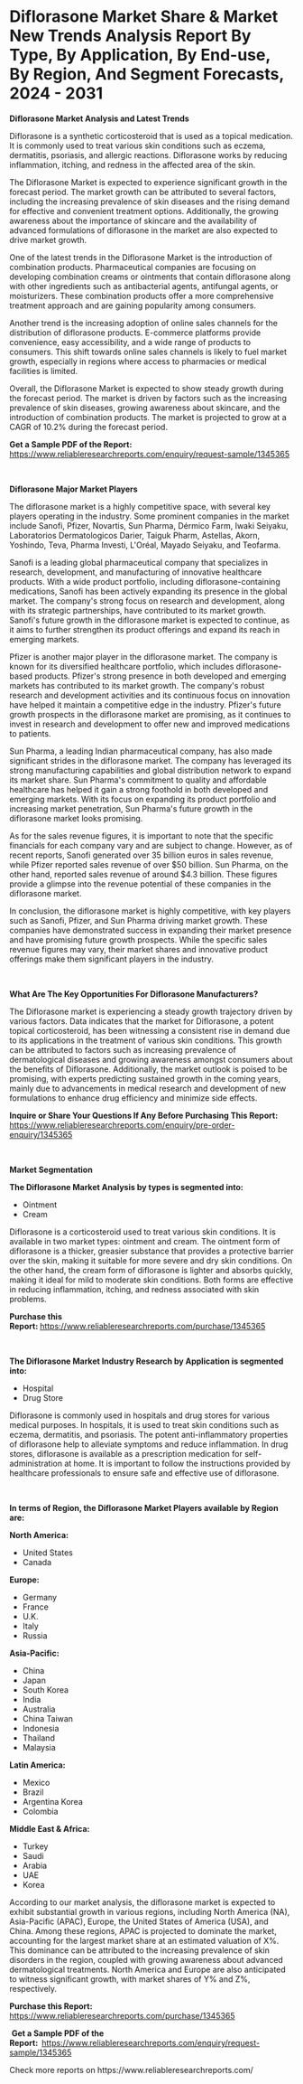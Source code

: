 <p><h1>Diflorasone Market Share & Market New Trends Analysis Report By Type, By Application, By End-use, By Region, And Segment Forecasts, 2024 - 2031</h1></p><p><strong>Diflorasone Market Analysis and Latest Trends</strong></p>
<p><p>Diflorasone is a synthetic corticosteroid that is used as a topical medication. It is commonly used to treat various skin conditions such as eczema, dermatitis, psoriasis, and allergic reactions. Diflorasone works by reducing inflammation, itching, and redness in the affected area of the skin.</p><p>The Diflorasone Market is expected to experience significant growth in the forecast period. The market growth can be attributed to several factors, including the increasing prevalence of skin diseases and the rising demand for effective and convenient treatment options. Additionally, the growing awareness about the importance of skincare and the availability of advanced formulations of diflorasone in the market are also expected to drive market growth.</p><p>One of the latest trends in the Diflorasone Market is the introduction of combination products. Pharmaceutical companies are focusing on developing combination creams or ointments that contain diflorasone along with other ingredients such as antibacterial agents, antifungal agents, or moisturizers. These combination products offer a more comprehensive treatment approach and are gaining popularity among consumers.</p><p>Another trend is the increasing adoption of online sales channels for the distribution of diflorasone products. E-commerce platforms provide convenience, easy accessibility, and a wide range of products to consumers. This shift towards online sales channels is likely to fuel market growth, especially in regions where access to pharmacies or medical facilities is limited.</p><p>Overall, the Diflorasone Market is expected to show steady growth during the forecast period. The market is driven by factors such as the increasing prevalence of skin diseases, growing awareness about skincare, and the introduction of combination products. The market is projected to grow at a CAGR of 10.2% during the forecast period.</p></p>
<p><strong>Get a Sample PDF of the Report:&nbsp;</strong> <a href="https://www.reliableresearchreports.com/enquiry/request-sample/1345365">https://www.reliableresearchreports.com/enquiry/request-sample/1345365</a></p>
<p>&nbsp;</p>
<p><strong>Diflorasone Major Market Players</strong></p>
<p><p>The diflorasone market is a highly competitive space, with several key players operating in the industry. Some prominent companies in the market include Sanofi, Pfizer, Novartis, Sun Pharma, Dérmico Farm, Iwaki Seiyaku, Laboratorios Dermatologicos Darier, Taiguk Pharm, Astellas, Akorn, Yoshindo, Teva, Pharma Investi, L'Oréal, Mayado Seiyaku, and Teofarma.</p><p>Sanofi is a leading global pharmaceutical company that specializes in research, development, and manufacturing of innovative healthcare products. With a wide product portfolio, including diflorasone-containing medications, Sanofi has been actively expanding its presence in the global market. The company's strong focus on research and development, along with its strategic partnerships, have contributed to its market growth. Sanofi's future growth in the diflorasone market is expected to continue, as it aims to further strengthen its product offerings and expand its reach in emerging markets.</p><p>Pfizer is another major player in the diflorasone market. The company is known for its diversified healthcare portfolio, which includes diflorasone-based products. Pfizer's strong presence in both developed and emerging markets has contributed to its market growth. The company's robust research and development activities and its continuous focus on innovation have helped it maintain a competitive edge in the industry. Pfizer's future growth prospects in the diflorasone market are promising, as it continues to invest in research and development to offer new and improved medications to patients.</p><p>Sun Pharma, a leading Indian pharmaceutical company, has also made significant strides in the diflorasone market. The company has leveraged its strong manufacturing capabilities and global distribution network to expand its market share. Sun Pharma's commitment to quality and affordable healthcare has helped it gain a strong foothold in both developed and emerging markets. With its focus on expanding its product portfolio and increasing market penetration, Sun Pharma's future growth in the diflorasone market looks promising.</p><p>As for the sales revenue figures, it is important to note that the specific financials for each company vary and are subject to change. However, as of recent reports, Sanofi generated over 35 billion euros in sales revenue, while Pfizer reported sales revenue of over $50 billion. Sun Pharma, on the other hand, reported sales revenue of around $4.3 billion. These figures provide a glimpse into the revenue potential of these companies in the diflorasone market.</p><p>In conclusion, the diflorasone market is highly competitive, with key players such as Sanofi, Pfizer, and Sun Pharma driving market growth. These companies have demonstrated success in expanding their market presence and have promising future growth prospects. While the specific sales revenue figures may vary, their market shares and innovative product offerings make them significant players in the industry.</p></p>
<p>&nbsp;</p>
<p><strong>What Are The Key Opportunities For Diflorasone Manufacturers?</strong></p>
<p><p>The Diflorasone market is experiencing a steady growth trajectory driven by various factors. Data indicates that the market for Diflorasone, a potent topical corticosteroid, has been witnessing a consistent rise in demand due to its applications in the treatment of various skin conditions. This growth can be attributed to factors such as increasing prevalence of dermatological diseases and growing awareness amongst consumers about the benefits of Diflorasone. Additionally, the market outlook is poised to be promising, with experts predicting sustained growth in the coming years, mainly due to advancements in medical research and development of new formulations to enhance drug efficiency and minimize side effects.</p></p>
<p><strong>Inquire or Share Your Questions If Any Before Purchasing This Report:</strong> <a href="https://www.reliableresearchreports.com/enquiry/pre-order-enquiry/1345365">https://www.reliableresearchreports.com/enquiry/pre-order-enquiry/1345365</a></p>
<p>&nbsp;</p>
<p><strong>Market Segmentation</strong></p>
<p><strong>The Diflorasone Market Analysis by types is segmented into:</strong></p>
<p><ul><li>Ointment</li><li>Cream</li></ul></p>
<p><p>Diflorasone is a corticosteroid used to treat various skin conditions. It is available in two market types: ointment and cream. The ointment form of diflorasone is a thicker, greasier substance that provides a protective barrier over the skin, making it suitable for more severe and dry skin conditions. On the other hand, the cream form of diflorasone is lighter and absorbs quickly, making it ideal for mild to moderate skin conditions. Both forms are effective in reducing inflammation, itching, and redness associated with skin problems.</p></p>
<p><strong>Purchase this Report:&nbsp;</strong><a href="https://www.reliableresearchreports.com/purchase/1345365">https://www.reliableresearchreports.com/purchase/1345365</a></p>
<p>&nbsp;</p>
<p><strong>The Diflorasone Market Industry Research by Application is segmented into:</strong></p>
<p><ul><li>Hospital</li><li>Drug Store</li></ul></p>
<p><p>Diflorasone is commonly used in hospitals and drug stores for various medical purposes. In hospitals, it is used to treat skin conditions such as eczema, dermatitis, and psoriasis. The potent anti-inflammatory properties of diflorasone help to alleviate symptoms and reduce inflammation. In drug stores, diflorasone is available as a prescription medication for self-administration at home. It is important to follow the instructions provided by healthcare professionals to ensure safe and effective use of diflorasone.</p></p>
<p>&nbsp;</p>
<p><strong>In terms of Region, the Diflorasone Market Players available by Region are:</strong></p>
<p>
    <p> <strong> North America: </strong>
        <ul>
            <li>United States</li>
            <li>Canada</li>
        </ul>
        </p> 
    <p> <strong> Europe: </strong>
        <ul>
            <li>Germany</li>
            <li>France</li>
            <li>U.K.</li>
            <li>Italy</li>
            <li>Russia</li>
        </ul>
        </p> 
    <p> <strong> Asia-Pacific: </strong>
        <ul>
            <li>China</li>
            <li>Japan</li>
            <li>South Korea</li>
            <li>India</li>
            <li>Australia</li>
            <li>China Taiwan</li>
            <li>Indonesia</li>
            <li>Thailand</li>
            <li>Malaysia</li>
        </ul>
        </p> 
    <p> <strong> Latin America: </strong>
        <ul>
            <li>Mexico</li>
            <li>Brazil</li>
            <li>Argentina Korea</li>
            <li>Colombia</li>
        </ul>
        </p> 
    <p> <strong> Middle East & Africa: </strong>
        <ul>
            <li>Turkey</li>
            <li>Saudi</li>
            <li>Arabia</li>
            <li>UAE</li>
            <li>Korea</li>
        </ul>
    </p>
    </p>
<p><p>According to our market analysis, the diflorasone market is expected to exhibit substantial growth in various regions, including North America (NA), Asia-Pacific (APAC), Europe, the United States of America (USA), and China. Among these regions, APAC is projected to dominate the market, accounting for the largest market share at an estimated valuation of X%. This dominance can be attributed to the increasing prevalence of skin disorders in the region, coupled with growing awareness about advanced dermatological treatments. North America and Europe are also anticipated to witness significant growth, with market shares of Y% and Z%, respectively.</p></p>
<p><strong>Purchase this Report: </strong><a href="https://www.reliableresearchreports.com/purchase/1345365">https://www.reliableresearchreports.com/purchase/1345365</a></p>
<p>&nbsp;<strong>Get a Sample PDF of the Report:&nbsp;&nbsp;</strong><a href="https://www.reliableresearchreports.com/enquiry/request-sample/1345365">https://www.reliableresearchreports.com/enquiry/request-sample/1345365</a></p>
<p><strong></strong></p>
<p>Check more reports on https://www.reliableresearchreports.com/</p>